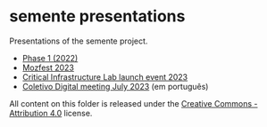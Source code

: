# semente presentations

Presentations of the semente project.

 - [Phase 1 (2022)](22-stage-1)
 - [Mozfest 2023](23-mozfest)
 - [Critical Infrastructure Lab launch event 2023](23-criticalinfralab)
 - [Coletivo Digital meeting July 2023](23-coletivodigital) (em português)

 All content on this folder is released under the [Creative Commons - Attribution 4.0](https://creativecommons.org/licenses/by/4.0/) license.
